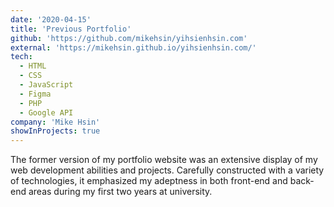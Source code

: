 ```yaml
---
date: '2020-04-15'
title: 'Previous Portfolio'
github: 'https://github.com/mikehsin/yihsienhsin.com'
external: 'https://mikehsin.github.io/yihsienhsin.com/'
tech:
  - HTML
  - CSS
  - JavaScript
  - Figma
  - PHP
  - Google API
company: 'Mike Hsin'
showInProjects: true
---
```


The former version of my portfolio website was an extensive display of my web development abilities and projects. Carefully constructed with a variety of technologies, it emphasized my adeptness in both front-end and back-end areas during my first two years at university.
